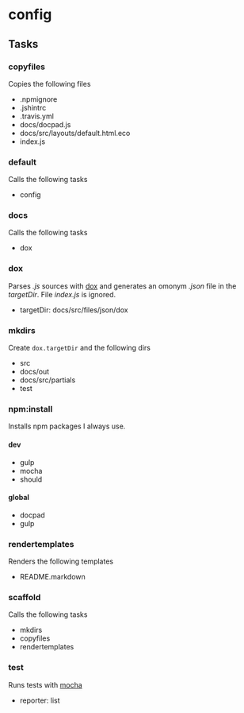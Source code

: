 
# config

## Tasks

### copyfiles

Copies the following files

  * .npmignore
  * .jshintrc
  * .travis.yml
  * docs/docpad.js
  * docs/src/layouts/default.html.eco
  * index.js

### default

Calls the following tasks

  * config

### docs

Calls the following tasks

  * dox

### dox

Parses *.js* sources with [dox](https://github.com/visionmedia/dox) and generates
an omonym *.json* file in the *targetDir*. File *index.js* is ignored.

  * targetDir: docs/src/files/json/dox

### mkdirs

Create `dox.targetDir` and the following dirs

  * src
  * docs/out
  * docs/src/partials
  * test

### npm:install

Installs npm packages I always use.

#### dev

  * gulp
  * mocha
  * should

#### global

  * docpad
  * gulp

### rendertemplates

Renders the following templates

  * README.markdown

### scaffold

Calls the following tasks

  * mkdirs
  * copyfiles
  * rendertemplates

### test

Runs tests with [mocha](http://visionmedia.github.io/mocha/)

  * reporter: list

